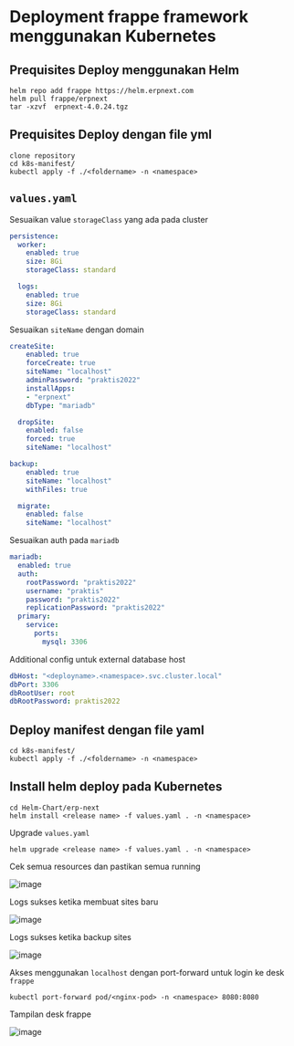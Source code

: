 # Deployment frappe framework menggunakan Kubernetes

## Prequisites Deploy menggunakan Helm

```shell
helm repo add frappe https://helm.erpnext.com
helm pull frappe/erpnext
tar -xzvf  erpnext-4.0.24.tgz
```

## Prequisites Deploy dengan file yml
```shell
clone repository
cd k8s-manifest/
kubectl apply -f ./<foldername> -n <namespace>
```


## `values.yaml`

Sesuaikan value `storageClass` yang ada pada cluster
```yaml
persistence:
  worker:
    enabled: true
    size: 8Gi
    storageClass: standard
```
```yaml
  logs:
    enabled: true
    size: 8Gi
    storageClass: standard
```

Sesuaikan `siteName` dengan domain

```yaml
createSite:
    enabled: true
    forceCreate: true
    siteName: "localhost"
    adminPassword: "praktis2022"
    installApps:
    - "erpnext"
    dbType: "mariadb"
```
```yaml
  dropSite:
    enabled: false
    forced: true
    siteName: "localhost"
```

```yaml
backup:
    enabled: true
    siteName: "localhost"
    withFiles: true
```

```yaml
  migrate:
    enabled: false
    siteName: "localhost"
```

Sesuaikan auth pada `mariadb`
```yaml
mariadb:
  enabled: true
  auth:
    rootPassword: "praktis2022"
    username: "praktis"
    password: "praktis2022"
    replicationPassword: "praktis2022"
  primary:
    service:
      ports:
        mysql: 3306
```

Additional config untuk external database host

```yaml
dbHost: "<deployname>.<namespace>.svc.cluster.local"
dbPort: 3306
dbRootUser: root
dbRootPassword: praktis2022
```

## Deploy manifest dengan file yaml

```shell
cd k8s-manifest/
kubectl apply -f ./<foldername> -n <namespace>
```

## Install helm deploy pada Kubernetes

```shell
cd Helm-Chart/erp-next
helm install <release name> -f values.yaml . -n <namespace>
```

Upgrade `values.yaml`

```shell
helm upgrade <release name> -f values.yaml . -n <namespace>
```

Cek semua resources dan pastikan semua running

![image](https://user-images.githubusercontent.com/64014794/171695694-db34d89d-1d7b-4e0a-9555-76d580cf0685.png)

Logs sukses ketika membuat sites baru

![image](https://user-images.githubusercontent.com/64014794/171714390-812fd79d-83b5-42b0-8852-f748530b4732.png)

Logs sukses ketika backup sites

![image](https://user-images.githubusercontent.com/64014794/171718384-b4c86307-9c8b-49ed-8a73-db41bc6adddd.png)


Akses menggunakan `localhost` dengan port-forward untuk login ke desk `frappe`
```shell
kubectl port-forward pod/<nginx-pod> -n <namespace> 8080:8080
```
Tampilan desk frappe

![image](https://user-images.githubusercontent.com/64014794/171696435-3b64fe32-b1fa-44ac-b97f-2a7e47970de4.png)

